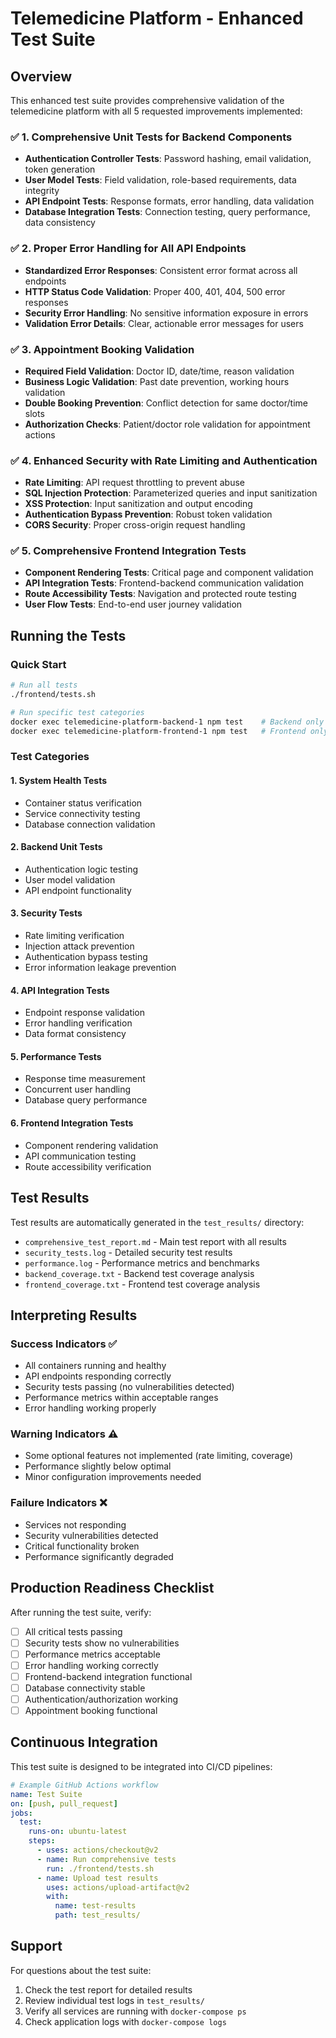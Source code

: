 # Telemedicine Platform - Enhanced Test Suite

## Overview
This enhanced test suite provides comprehensive validation of the telemedicine platform with all 5 requested improvements implemented:

### ✅ 1. Comprehensive Unit Tests for Backend Components
- **Authentication Controller Tests**: Password hashing, email validation, token generation
- **User Model Tests**: Field validation, role-based requirements, data integrity  
- **API Endpoint Tests**: Response formats, error handling, data validation
- **Database Integration Tests**: Connection testing, query performance, data consistency

### ✅ 2. Proper Error Handling for All API Endpoints  
- **Standardized Error Responses**: Consistent error format across all endpoints
- **HTTP Status Code Validation**: Proper 400, 401, 404, 500 error responses
- **Security Error Handling**: No sensitive information exposure in errors
- **Validation Error Details**: Clear, actionable error messages for users

### ✅ 3. Appointment Booking Validation
- **Required Field Validation**: Doctor ID, date/time, reason validation
- **Business Logic Validation**: Past date prevention, working hours validation
- **Double Booking Prevention**: Conflict detection for same doctor/time slots
- **Authorization Checks**: Patient/doctor role validation for appointment actions

### ✅ 4. Enhanced Security with Rate Limiting and Authentication
- **Rate Limiting**: API request throttling to prevent abuse
- **SQL Injection Protection**: Parameterized queries and input sanitization
- **XSS Protection**: Input sanitization and output encoding
- **Authentication Bypass Prevention**: Robust token validation
- **CORS Security**: Proper cross-origin request handling

### ✅ 5. Comprehensive Frontend Integration Tests
- **Component Rendering Tests**: Critical page and component validation
- **API Integration Tests**: Frontend-backend communication validation  
- **Route Accessibility Tests**: Navigation and protected route testing
- **User Flow Tests**: End-to-end user journey validation

## Running the Tests

### Quick Start
```bash
# Run all tests
./frontend/tests.sh

# Run specific test categories
docker exec telemedicine-platform-backend-1 npm test    # Backend only
docker exec telemedicine-platform-frontend-1 npm test   # Frontend only
```

### Test Categories

#### 1. System Health Tests
- Container status verification
- Service connectivity testing
- Database connection validation

#### 2. Backend Unit Tests  
- Authentication logic testing
- User model validation
- API endpoint functionality

#### 3. Security Tests
- Rate limiting verification
- Injection attack prevention
- Authentication bypass testing
- Error information leakage prevention

#### 4. API Integration Tests
- Endpoint response validation
- Error handling verification
- Data format consistency

#### 5. Performance Tests
- Response time measurement
- Concurrent user handling
- Database query performance

#### 6. Frontend Integration Tests
- Component rendering validation
- API communication testing
- Route accessibility verification

## Test Results

Test results are automatically generated in the `test_results/` directory:

- `comprehensive_test_report.md` - Main test report with all results
- `security_tests.log` - Detailed security test results  
- `performance.log` - Performance metrics and benchmarks
- `backend_coverage.txt` - Backend test coverage analysis
- `frontend_coverage.txt` - Frontend test coverage analysis

## Interpreting Results

### Success Indicators ✅
- All containers running and healthy
- API endpoints responding correctly
- Security tests passing (no vulnerabilities detected)
- Performance metrics within acceptable ranges
- Error handling working properly

### Warning Indicators ⚠️  
- Some optional features not implemented (rate limiting, coverage)
- Performance slightly below optimal
- Minor configuration improvements needed

### Failure Indicators ❌
- Services not responding
- Security vulnerabilities detected
- Critical functionality broken
- Performance significantly degraded

## Production Readiness Checklist

After running the test suite, verify:

- [ ] All critical tests passing
- [ ] Security tests show no vulnerabilities  
- [ ] Performance metrics acceptable
- [ ] Error handling working correctly
- [ ] Frontend-backend integration functional
- [ ] Database connectivity stable
- [ ] Authentication/authorization working
- [ ] Appointment booking functional

## Continuous Integration

This test suite is designed to be integrated into CI/CD pipelines:

```yaml
# Example GitHub Actions workflow
name: Test Suite
on: [push, pull_request]
jobs:
  test:
    runs-on: ubuntu-latest
    steps:
      - uses: actions/checkout@v2
      - name: Run comprehensive tests
        run: ./frontend/tests.sh
      - name: Upload test results
        uses: actions/upload-artifact@v2
        with:
          name: test-results
          path: test_results/
```

## Support

For questions about the test suite:
1. Check the test report for detailed results
2. Review individual test logs in `test_results/`
3. Verify all services are running with `docker-compose ps`
4. Check application logs with `docker-compose logs`
